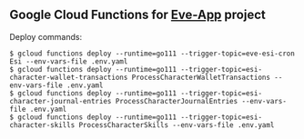 ## Google Cloud Functions for [Eve-App](https://github.com/dariusbakunas/eve-app) project

Deploy commands:

```shell script
$ gcloud functions deploy --runtime=go111 --trigger-topic=eve-esi-cron Esi --env-vars-file .env.yaml
$ gcloud functions deploy --runtime=go111 --trigger-topic=esi-character-wallet-transactions ProcessCharacterWalletTransactions --env-vars-file .env.yaml
$ gcloud functions deploy --runtime=go111 --trigger-topic=esi-character-journal-entries ProcessCharacterJournalEntries --env-vars-file .env.yaml
$ gcloud functions deploy --runtime=go111 --trigger-topic=esi-character-skills ProcessCharacterSkills --env-vars-file .env.yaml
```